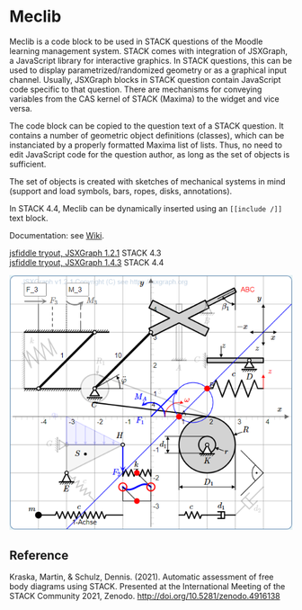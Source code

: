 # Meclib

Meclib is a code block to be used in STACK questions of the Moodle learning management system. STACK comes with integration of JSXGraph, a JavaScript library for interactive graphics. In STACK questions, this can be used to display parametrized/randomized geometry or as a graphical input channel. Usually, JSXGraph blocks in STACK question contain JavaScript code specific to that question. There are mechanisms for conveying variables from the CAS kernel of STACK (Maxima) to the widget and vice versa.

The code block can be copied to the question text of a STACK question. It contains a number of geometric object definitions (classes), which can be instanciated by a properly formatted Maxima list of lists. Thus, no need to edit JavaScript code for the question author, as long as the set of objects is sufficient.

The set of objects is created with sketches of mechanical systems in mind (support and load symbols, bars, ropes, disks, annotations).

In STACK 4.4, Meclib can be dynamically inserted using an  `[[include /]]` text block.

Documentation: see [Wiki](https://github.com/mkraska/meclib/wiki).

[jsfiddle tryout, JSXGraph 1.2.1]( https://jsfiddle.net/z3u8fq6d/1/) STACK 4.3<br>
[jsfiddle tryout, JSXGraph 1.4.3]( https://jsfiddle.net/c6gn9xjw/2/) STACK 4.4


![Demo](images/Meclib%20demo.png?raw=true "Screenshot from the demo question")

## Reference

Kraska, Martin, & Schulz, Dennis. (2021). Automatic assessment of free body diagrams using STACK. Presented at the International Meeting of the STACK Community 2021, Zenodo. http://doi.org/10.5281/zenodo.4916138
